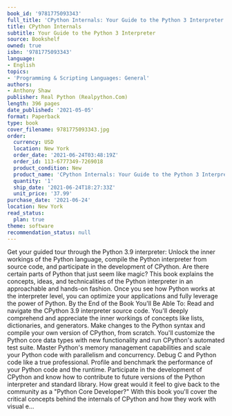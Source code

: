 ```yaml
---
book_id: '9781775093343'
full_title: 'CPython Internals: Your Guide to the Python 3 Interpreter'
title: CPython Internals
subtitle: Your Guide to the Python 3 Interpreter
source: Bookshelf
owned: true
isbn: '9781775093343'
language:
- English
topics:
- 'Programming & Scripting Languages: General'
authors:
- Anthony Shaw
publisher: Real Python (Realpython.Com)
length: 396 pages
date_published: '2021-05-05'
format: Paperback
type: book
cover_filename: 9781775093343.jpg
order:
  currency: USD
  location: New York
  order_date: '2021-06-24T03:48:19Z'
  order_id: 113-6777349-7269018
  product_condition: New
  product_name: 'CPython Internals: Your Guide to the Python 3 Interpreter'
  quantity: '1'
  ship_date: '2021-06-24T18:27:33Z'
  unit_price: '37.99'
purchase_date: '2021-06-24'
location: New York
read_status:
  plan: true
theme: software
recommendation_status: null
---
```

Get your guided tour through the Python 3.9 interpreter: Unlock the inner workings of the Python language, compile the Python interpreter from source code, and participate in the development of CPython. Are there certain parts of Python that just seem like magic? This book explains the concepts, ideas, and technicalities of the Python interpreter in an approachable and hands-on fashion. Once you see how Python works at the interpreter level, you can optimize your applications and fully leverage the power of Python. By the End of the Book You'll Be Able To: Read and navigate the CPython 3.9 interpreter source code. You'll deeply comprehend and appreciate the inner workings of concepts like lists, dictionaries, and generators. Make changes to the Python syntax and compile your own version of CPython, from scratch. You'll customize the Python core data types with new functionality and run CPython's automated test suite. Master Python's memory management capabilities and scale your Python code with parallelism and concurrency. Debug C and Python code like a true professional. Profile and benchmark the performance of your Python code and the runtime. Participate in the development of CPython and know how to contribute to future versions of the Python interpreter and standard library. How great would it feel to give back to the community as a "Python Core Developer?" With this book you'll cover the critical concepts behind the internals of CPython and how they work with visual e...
